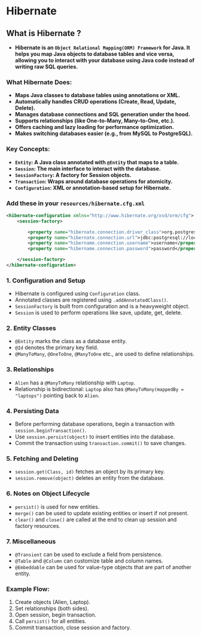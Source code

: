 # Hibernate

## What is Hibernate ?
- **Hibernate is an `Object Relational Mapping(ORM) Framework` for Java. It helps you map Java objects to database tables and vice versa, allowing you to interact with your database using Java code instead of writing raw SQL queries.**

### What Hibernate Does:
- **Maps Java classes to database tables using annotations or XML.**
- **Automatically handles CRUD operations (Create, Read, Update, Delete).**
- **Manages database connections and SQL generation under the hood.**
- **Supports relationships (like One-to-Many, Many-to-One, etc.).**
- **Offers caching and lazy loading for performance optimization.**
- **Makes switching databases easier (e.g., from MySQL to PostgreSQL).**

### Key Concepts:
- **`Entity`: A Java class annotated with `@Entity` that maps to a table.**
- **`Session`: The main interface to interact with the database.**
- **`SessionFactory`: A factory for Session objects.**
- **`Transaction`: Wraps around database operations for atomicity.**
- **`Configuration`: XML or annotation-based setup for Hibernate.**

### Add these in your `resources/hibernate.cfg.xml`
```xml
<hibernate-configuration xmlns="http://www.hibernate.org/xsd/orm/cfg">
    <session-factory>

        <property name="hibernate.connection.driver_class">org.postgresql.Driver</property>
        <property name="hibernate.connection.url">jdbc:postgresql://localhost:5432/databse_name</property>
        <property name="hibername.connection.username">username</property>
        <property name="hibername.connection.password">password</property>

    </session-factory>
</hibernate-configuration>
```

### 1. Configuration and Setup
- Hibernate is configured using `Configuration` class.
- Annotated classes are registered using `.addAnnotatedClass()`.
- `SessionFactory` is built from configuration and is a heavyweight object.
- `Session` is used to perform operations like save, update, get, delete.

### 2. Entity Classes
- `@Entity` marks the class as a database entity.
- `@Id` denotes the primary key field.
- `@ManyToMany`, `@OneToOne`, `@ManyToOne` etc., are used to define relationships.

### 3. Relationships
- `Alien` has a `@ManyToMany` relationship with `Laptop`.
- Relationship is bidirectional: `Laptop` also has `@ManyToMany(mappedBy = "laptops")` pointing back to `Alien`.

### 4. Persisting Data
- Before performing database operations, begin a transaction with `session.beginTransaction()`.
- Use `session.persist(object)` to insert entities into the database.
- Commit the transaction using `transaction.commit()` to save changes.

### 5. Fetching and Deleting
- `session.get(Class, id)` fetches an object by its primary key.
- `session.remove(object)` deletes an entity from the database.

### 6. Notes on Object Lifecycle
- `persist()` is used for new entities.
- `merge()` can be used to update existing entities or insert if not present.
- `clear()` and `close()` are called at the end to clean up session and factory resources.

### 7. Miscellaneous
- `@Transient` can be used to exclude a field from persistence.
- `@Table` and `@Column` can customize table and column names.
- `@Embeddable` can be used for value-type objects that are part of another entity.

### Example Flow:
1. Create objects (Alien, Laptop).
2. Set relationships (both sides).
3. Open session, begin transaction.
4. Call `persist()` for all entities.
5. Commit transaction, close session and factory.

